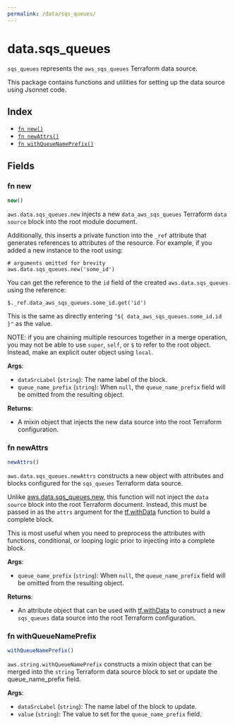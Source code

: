 ```yaml
---
permalink: /data/sqs_queues/
---
```


# data.sqs_queues

`sqs_queues` represents the `aws_sqs_queues` Terraform data source.



This package contains functions and utilities for setting up the data source using Jsonnet code.


## Index

* [`fn new()`](#fn-new)
* [`fn newAttrs()`](#fn-newattrs)
* [`fn withQueueNamePrefix()`](#fn-withqueuenameprefix)

## Fields

### fn new

```ts
new()
```


`aws.data.sqs_queues.new` injects a new `data_aws_sqs_queues` Terraform `data source`
block into the root module document.

Additionally, this inserts a private function into the `_ref` attribute that generates references to attributes of the
resource. For example, if you added a new instance to the root using:

    # arguments omitted for brevity
    aws.data.sqs_queues.new('some_id')

You can get the reference to the `id` field of the created `aws.data.sqs_queues` using the reference:

    $._ref.data_aws_sqs_queues.some_id.get('id')

This is the same as directly entering `"${ data_aws_sqs_queues.some_id.id }"` as the value.

NOTE: if you are chaining multiple resources together in a merge operation, you may not be able to use `super`, `self`,
or `$` to refer to the root object. Instead, make an explicit outer object using `local`.

**Args**:
  - `dataSrcLabel` (`string`): The name label of the block.
  - `queue_name_prefix` (`string`):  When `null`, the `queue_name_prefix` field will be omitted from the resulting object.

**Returns**:
- A mixin object that injects the new data source into the root Terraform configuration.


### fn newAttrs

```ts
newAttrs()
```


`aws.data.sqs_queues.newAttrs` constructs a new object with attributes and blocks configured for the `sqs_queues`
Terraform data source.

Unlike [aws.data.sqs_queues.new](#fn-sqsqueuesnew), this function will not inject the `data source`
block into the root Terraform document. Instead, this must be passed in as the `attrs` argument for the
[tf.withData](https://github.com/tf-libsonnet/core/tree/main/docs#fn-withdata) function to build a complete block.

This is most useful when you need to preprocess the attributes with functions, conditional, or looping logic prior to
injecting into a complete block.

**Args**:
  - `queue_name_prefix` (`string`):  When `null`, the `queue_name_prefix` field will be omitted from the resulting object.

**Returns**:
  - An attribute object that can be used with [tf.withData](https://github.com/tf-libsonnet/core/tree/main/docs#fn-withdata) to construct a new `sqs_queues` data source into the root Terraform configuration.


### fn withQueueNamePrefix

```ts
withQueueNamePrefix()
```

`aws.string.withQueueNamePrefix` constructs a mixin object that can be merged into the `string`
Terraform data source block to set or update the queue_name_prefix field.



**Args**:
  - `dataSrcLabel` (`string`): The name label of the block to update.
  - `value` (`string`): The value to set for the `queue_name_prefix` field.
